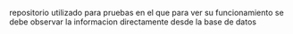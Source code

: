 repositorio utilizado para pruebas en el que para ver su funcionamiento se debe observar la informacion directamente desde la base de datos